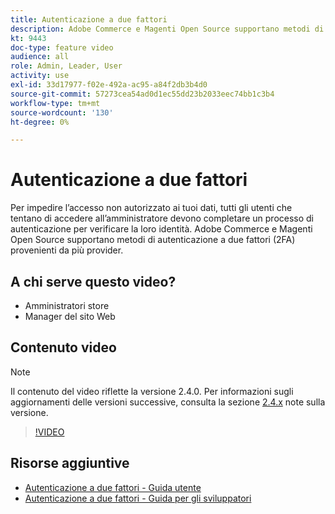 ```yaml
---
title: Autenticazione a due fattori
description: Adobe Commerce e Magenti Open Source supportano metodi di autenticazione a due fattori (2FA) provenienti da più provider. Scopri in che modo le funzioni di autenticazione a due fattori contribuiscono a proteggere l’amministratore dello store.
kt: 9443
doc-type: feature video
audience: all
role: Admin, Leader, User
activity: use
exl-id: 33d17977-f02e-492a-ac95-a84f2db3b4d0
source-git-commit: 57273cea54ad0d1ec55dd23b2033eec74bb1c3b4
workflow-type: tm+mt
source-wordcount: '130'
ht-degree: 0%

---
```


# Autenticazione a due fattori

Per impedire l’accesso non autorizzato ai tuoi dati, tutti gli utenti che tentano di accedere all’amministratore devono completare un processo di autenticazione per verificare la loro identità. Adobe Commerce e Magenti Open Source supportano metodi di autenticazione a due fattori (2FA) provenienti da più provider.

## A chi serve questo video?

- Amministratori store
- Manager del sito Web

## Contenuto video

>[!NOTE]
>
>Il contenuto del video riflette la versione 2.4.0. Per informazioni sugli aggiornamenti delle versioni successive, consulta la sezione [2.4.x](https://devdocs.magento.com/guides/v2.4/release-notes/bk-release-notes.html) note sulla versione.

>[!VIDEO](https://video.tv.adobe.com/v/339104?quality=12&learn=on)

## Risorse aggiuntive

- [Autenticazione a due fattori - Guida utente](https://docs.magento.com/user-guide/stores/security-two-factor-authentication.html)
- [Autenticazione a due fattori - Guida per gli sviluppatori](https://devdocs.magento.com/guides/v2.4/security/two-factor-authentication.html)
